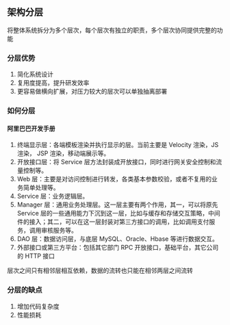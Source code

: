 ## 架构分层

将整体系统拆分为多个层次，每个层次有独立的职责，多个层次协同提供完整的功能

### 分层优势

1. 简化系统设计
1. 复用度提高，提升研发效率
1. 更容易做横向扩展，对压力较大的层次可以单独抽离部署

### 如何分层

#### 阿里巴巴开发手册

1. 终端显示层：各端模板渲染并执行显示的层。当前主要是 Velocity 渲染，JS 渲染， JSP 渲染，移动端展示等。
1. 开放接口层：将 Service 层方法封装成开放接口，同时进行网关安全控制和流量控制等。
1. Web 层：主要是对访问控制进行转发，各类基本参数校验，或者不复用的业务简单处理等。
1. Service 层：业务逻辑层。
1. Manager 层：通用业务处理层。这一层主要有两个作用，其一，可以将原先 Service 层的一些通用能力下沉到这一层，比如与缓存和存储交互策略，中间件的接入；其二，可以在这一层封装对第三方接口的调用，比如调用支付服务，调用审核服务等。
1. DAO 层：数据访问层，与底层 MySQL、Oracle、Hbase 等进行数据交互。
1. 外部接口或第三方平台：包括其它部门 RPC 开放接口，基础平台，其它公司的 HTTP 接口

层次之间只有相邻层相互依赖，数据的流转也只能在相邻两层之间流转

### 分层的缺点

1. 增加代码复杂度
1. 性能损耗
